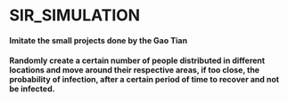 # SIR_SIMULATION
#### Imitate the small projects done by the Gao Tian
#### Randomly create a certain number of people distributed in different locations and move around their respective areas, if too close, the probability of infection, after a certain period of time to recover and not be infected.
